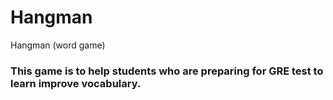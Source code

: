 # Hangman
Hangman (word game)
### This game is to help students who are preparing for GRE test to learn improve vocabulary.
